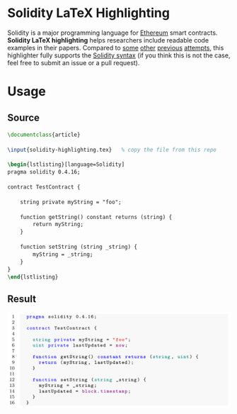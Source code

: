 # Solidity LaTeX Highlighting

Solidity is a major programming language for [Ethereum](https://ethereum.org/) smart contracts.
**Solidity LaTeX highlighting** helps researchers include readable code examples in their papers.
Compared to [some](https://github.com/dccp/bachelor-thesis-report/blob/0852ba922aefa71d9c943cbff363f40685345fe3/include/settings/Settings.tex) [other](https://github.com/adrianwersching/ustutt-fachstudie-dapps/blob/6673825f916c5a98462c8291b1814f7ed0e23417/ausarbeitung/ausarbeitung.tex) [previous](https://github.com/dybber/blockchain-summerschool-2016/blob/440259e1c41f1efa175a0e782e5420a732cd0008/tex/master.tex) [attempts](https://github.com/DCReum/dcreum.github.io/blob/724c00d20801cefd977c26e475ddac08e33763a8/docs/report.tex), this highlighter fully supports the [Solidity syntax](https://solidity.readthedocs.io/) (if you think this is not the case, feel free to submit an issue or a pull request).

# Usage

## Source

```latex
\documentclass{article}

\input{solidity-highlighting.tex}	% copy the file from this repo

\begin{lstlisting}[language=Solidity]
pragma solidity 0.4.16;

contract TestContract {
    
	string private myString = "foo";
	
	function getString() constant returns (string) {
	    return myString;
	}
	
	function setString (string _string) {
	    myString = _string;
	}
}
\end{lstlisting}
```

## Result

![](example.png)
